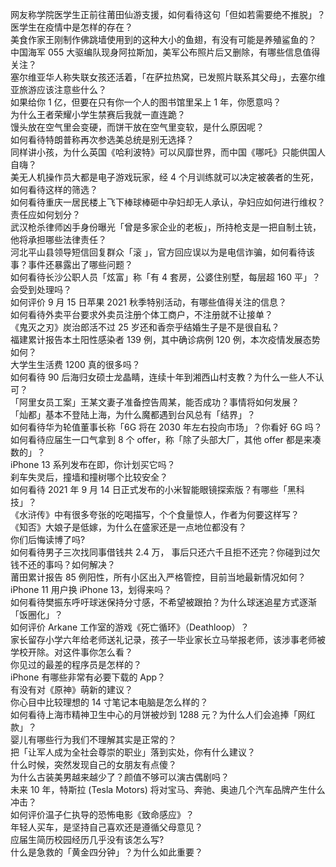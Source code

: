 网友称学院医学生正前往莆田仙游支援，如何看待这句「但如若需要绝不推脱」？医学生在疫情中是怎样的存在？  
美食作家王刚制作佛跳墙使用到的这种大小的鱼翅，有没有可能是养殖鲨鱼的？  
中国海军 055 大驱编队现身阿拉斯加，美军公布照片后又删除，有哪些信息值得关注？  
塞尔维亚华人称失联女孩还活着，「在萨拉热窝，已发照片联系其父母」，去塞尔维亚旅游应该注意些什么？  
如果给你 1 亿，但要在只有你一个人的图书馆里呆上 1 年，你愿意吗？  
为什么王者荣耀小学生禁赛后我就一直连跪？  
馒头放在空气里会变硬，而饼干放在空气里变软，是什么原因呢？  
如何看待特朗普称再次参选美总统是别无选择？  
同样讲小孩，为什么英国《哈利波特》可以风靡世界，而中国《哪吒》只能供国人自嗨？  
美无人机操作员大都是电子游戏玩家，经 4 个月训练就可以决定被袭者的生死，如何看待这样的筛选？  
如何看待重庆一居民楼上飞下棒球棒砸中孕妇却无人承认，孕妇应如何进行维权？责任应如何划分？  
武汉枪杀律师凶手身份曝光「曾是多家企业的老板」，所持枪支是一把自制土铳，他将承担哪些法律责任？  
河北平山县领导短信回复群众「滚 」，官方回应误以为是电信诈骗，如何看待该事？事件还暴露出了哪些问题？  
如何看待长沙公职人员「炫富」称「有 4 套房，公婆住别墅，每层超 160 平」？会受到处理吗？  
如何评价 9 月 15 日苹果 2021 秋季特别活动，有哪些值得关注的信息？  
如何看待外卖平台要求外卖员注册个体工商户，不注册就不让接单？  
《鬼灭之刃》炭治郎活不过 25 岁还和香奈乎结婚生子是不是很自私？  
福建累计报告本土阳性感染者 139 例，其中确诊病例 120 例，本次疫情发展态势如何？  
大学生生活费 1200 真的很多吗？  
如何看待 90 后海归女硕士龙晶睛，连续十年到湘西山村支教？为什么一些人不认可？  
「阿里女员工案」王某文妻子准备控告周某，能否成功？事情将如何发展？  
「灿都」基本不登陆上海，为什么魔都遇到台风总有「结界」？  
如何看待华为轮值董事长称「6G 将在 2030 年左右投向市场」？你看好 6G 吗？  
如何看待应届生一口气拿到 8 个 offer，称「除了头部大厂，其他 offer 都是来凑数的」？  
iPhone 13 系列发布在即，你计划买它吗？  
刹车失灵后，撞墙和撞树哪个比较安全？  
如何看待 2021 年 9 月 14 日正式发布的小米智能眼镜探索版？有哪些「黑科技」？  
《水浒传》中有很多夸张的吃喝描写，个个食量惊人，作者为何要这样写？  
《知否》大娘子是低嫁，为什么在盛家还是一点地位都没有？  
你们后悔读博了吗?  
如何看待男子三次找同事借钱共 2.4 万， 事后只还六千且拒不还完？你碰到过欠钱不还的事吗？如何解决？  
莆田累计报告 85 例阳性，所有小区出入严格管控，目前当地最新情况如何？  
iPhone 11 用户换 iPhone 13，划得来吗？  
如何看待樊振东呼吁球迷保持分寸感，不希望被跟拍？为什么球迷追星方式逐渐「饭圈化」？  
如何评价 Arkane 工作室的游戏《死亡循环》（Deathloop）？  
家长留存小学六年给老师送礼记录，孩子一毕业家长立马举报老师，该涉事老师被学校开除。对这件事你怎么看？  
你见过的最差的程序员是怎样的？  
iPhone 有哪些非常有必要下载的 App？  
有没有对《原神》萌新的建议？  
你心目中比较理想的 14 寸笔记本电脑是怎么样的？  
如何看待上海市精神卫生中心的月饼被炒到 1288 元？为什么人们会追捧「网红款」？  
婴儿有哪些行为我们不理解其实是正常的？  
把「让军人成为全社会尊崇的职业」落到实处，你有什么建议？  
什么时候，突然发现自己的女朋友有点傻？  
为什么古装美男越来越少了？颜值不够可以演古偶剧吗？  
未来 10 年，特斯拉 (Tesla Motors) 将对宝马、奔驰、奥迪几个汽车品牌产生什么冲击？  
如何评价温子仁执导的恐怖电影《致命感应》？  
年轻人买车，是坚持自己喜欢还是遵循父母意见？  
应届生简历校园经历几乎没有该怎么写?  
什么是急救的「黄金四分钟」？为什么如此重要？  
